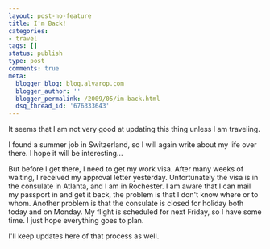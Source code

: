 ```yaml
---
layout: post-no-feature
title: I'm Back!
categories:
- travel
tags: []
status: publish
type: post
comments: true
meta:
  blogger_blog: blog.alvarop.com
  blogger_author: ''
  blogger_permalink: /2009/05/im-back.html
  dsq_thread_id: '676333643'
---
```

It seems that I am not very good at updating this thing unless I am traveling.

I found a summer job in Switzerland, so I will again write about my life over there. I hope it will be interesting...

But before I get there, I need to get my work visa. After many weeks of waiting, I received my approval letter yesterday. Unfortunately the visa is in the consulate in Atlanta, and I am in Rochester. I am aware that I can mail my passport in and get it back, the problem is that I don't know where or to whom. Another problem is that the consulate is closed for holiday both today and on Monday. My flight is scheduled for next Friday, so I have some time. I just hope everything goes to plan.

I'll keep updates here of that process as well.
